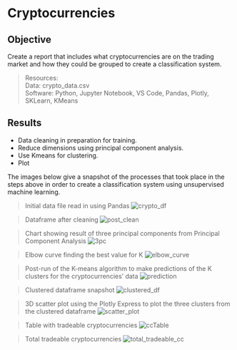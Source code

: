 # Cryptocurrencies
## Objective
Create a report that includes what cryptocurrencies are on the trading market and how they could be grouped to create a classification system. 

> Resources:<br>
> Data: crypto_data.csv<br>
> Software: Python, Jupyter Notebook, VS Code, Pandas, Plotly, SKLearn, KMeans

## Results

* Data cleaning in preparation for training.
* Reduce dimensions using principal component analysis.
* Use Kmeans for clustering.
* Plot

The images below give a snapshot of the processes that took place in the steps above in order to create a classification system using unsupervised machine learning.

> Initial data file read in using Pandas
![crypto_df](https://user-images.githubusercontent.com/108758105/211185331-6062b325-5698-430a-bba2-3fab28621a8f.png)

> Dataframe after cleaning
![post_clean](https://user-images.githubusercontent.com/108758105/211185600-e08ebe05-23ee-4186-a41d-ddb49e6ec192.png)

> Chart showing result of three principal components from Principal Component Analysis
![3pc](https://user-images.githubusercontent.com/108758105/211185387-f0b73478-c490-4bd2-8549-3a61599e6327.png)

> Elbow curve finding the best value for K
![elbow_curve](https://user-images.githubusercontent.com/108758105/211185352-dc196f97-1d35-49ea-989f-c7be3948b054.png)

> Post-run of the K-means algorithm to make predictions of the K clusters for the cryptocurrencies’ data
![prediction](https://user-images.githubusercontent.com/108758105/211185785-cbd36da6-2074-4021-bb74-4216bbc27e29.png)

> Clustered dataframe snapshot 
![clustered_df](https://user-images.githubusercontent.com/108758105/211185720-cf838600-9081-4509-a513-1df4c5394c7c.png)

> 3D scatter plot using the Plotly Express to plot the three clusters from the clustered dataframe
![scatter_plot](https://user-images.githubusercontent.com/108758105/211185900-97f30dcd-ad44-4956-ac95-941f1abc5c12.png)

> Table with tradeable cryptocurrencies
![ccTable](https://user-images.githubusercontent.com/108758105/211185950-f8f4caf2-c007-4d03-8ec4-19ce32afb173.png)

> Total tradeable cryptocurrencies
![total_tradeable_cc](https://user-images.githubusercontent.com/108758105/211185989-3d0dcca9-d723-4381-87e6-24d3deb41242.png)
